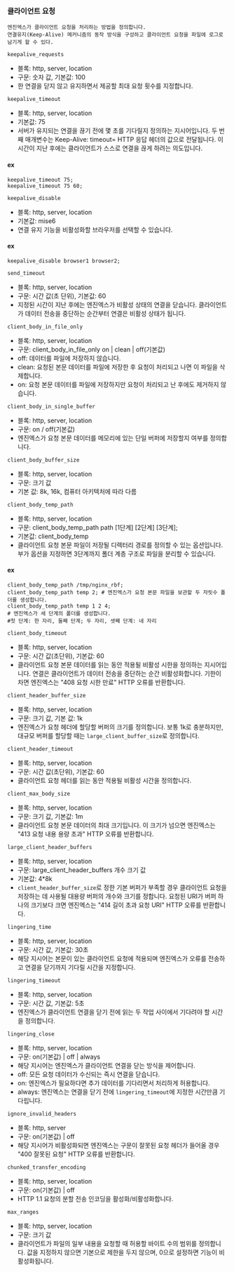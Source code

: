 ### 클라이언트 요청

```
엔진엑스가 클라이언트 요청을 처리하는 방법을 정의합니다.
연결유지(Keep-Alive) 메커니즘의 동작 방식을 구성하고 클라이언트 요청을 파일에 로그로 남기게 할 수 있다.
```

`keepalive_requests`
- 블록: http, server, location
- 구문: 숫자 값, 기본값: 100
- 한 연결을 닫지 않고 유지하면서 제공할 최대 요청 횟수를 지정합니다.

`keepalive_timeout`
- 블록: http, server, location
- 기본값: 75
- 서버가 유지되는 연결을 끊기 전에 몇 초를 기다릴지 정의하는 지시어입니다.
두 번째 매개변수는 Keep-Alive: timeout= HTTP 응답 헤더의 값으로 전달됩니다.
이 시간이 지난 후에는 클라이언트가 스스로 연결을 끊게 하려는 의도입니다.

#### ex
```
keepalive_timeout 75;
keepalive_timeout 75 60;
```

`keepalive_disable`
- 블록: http, server, location
- 기본값: mise6
- 연결 유지 기능을 비활성화할 브라우저를 선택할 수 있습니다.

#### ex
```
keepalive_disable browser1 browser2;
```

`send_timeout`
- 블록: http, server, location
- 구문: 시간 값(초 단위), 기본값: 60
- 지정된 시간이 지난 후에는 엔진엑스가 비활성 상태의 연결을 닫습니다.
클라이언트가 데이터 전송을 중단하는 순간부터 연결은 비활성 상태가 됩니다.

`client_body_in_file_only`
- 블록: http, server, location
- 구문: client_body_in_file_only on | clean | off(기본값)
- off: 데이터를 파일에 저장하지 않습니다.
- clean: 요청된 본문 데이터를 파일에 저장한 후 요청이 처리되고 나면 이 파일을 삭제합니다.
- on: 요청 본문 데이터를 파일에 저장하지만 요청이 처리되고 난 후에도 제거하지 않습니다.

`client_body_in_single_buffer`
- 블록: http, server, location
- 구문: on / off(기본값)
- 엔진엑스가 요청 본문 데이터를 메모리에 있는 단일 버퍼에 저장할지 여부를 정의합니다.

`client_body_buffer_size`
- 블록: http, server, location
- 구문: 크기 값 
- 기본 값: 8k, 16k, 컴퓨터 아키텍처에 따라 다름

`client_body_temp_path`
- 블록: http, server, location
- 구문: client_body_temp_path path [1단계] [2단계] [3단계];
- 기본값: client_body_temp
- 클라이언트 요청 본문 파일이 저장될 디렉터리 경로를 정의할 수 있는 옵션입니다.
부가 옵션을 지정하면 3단계까지 폴더 계층 구조로 파일을 분리할 수 있습니다.

#### ex
```
client_body_temp_path /tmp/nginx_rbf;
client_body_temp_path temp 2; # 엔진엑스가 요청 본문 파일을 보관할 두 자릿수 폴더를 생성합니다.
client_body_temp_path temp 1 2 4; 
# 엔진엑스가 세 단계의 폴더를 생성합니다.
#첫 단계: 한 자리, 둘째 단계; 두 자리, 셋째 단계: 네 자리
```

`client_body_timeout`
- 블록: http, server, location
- 구문: 시간 값(초단위), 기본값: 60
- 클라이언트 요청 본문 데이터를 읽는 동안 적용될 비활성 시한을 정의하는 지시어입니다.
연결은 클라이언트가 데이터 전송을 중단하는 순간 비활성화합니다.
기한이 차면 엔진엑스는 "408 요청 시한 만료" HTTP 오류를 반환합니다.

`client_header_buffer_size`
- 블록: http, server, location
- 구문: 크기 값, 기본 값: 1k
- 엔진엑스가 요청 헤더에 할당할 버퍼의 크기를 정의합니다.
보통 1k로 충분하지만, 대규모 버퍼를 할당할 때는 `large_client_buffer_size`로 정의합니다.

`client_header_timeout`
- 블록: http, server, location
- 구문: 시간 값(초단위), 기본값: 60
- 클라이언트 요청 헤더를 읽는 동안 적용될 비활성 시간을 정의합니다.

`client_max_body_size`
- 블록: http, server, location
- 구문: 크기 값, 기본값: 1m
- 클라이언트 요청 본문 데이터의 최대 크기입니다.
이 크기가 넘으면 엔진엑스는 "413 요청 내용 용량 초과" HTTP 오류를 반환합니다.

`large_client_header_buffers`
- 블록: http, server, location
- 구문: large_client_header_buffers 개수 크기 값
- 기본값: 4*8k
- `client_header_buffer_size`로 정한 기본 버퍼가 부족할 경우 클라이언트 요청을 저장하는 데
사용될 대용량 버퍼의 개수와 크기를 정합니다.
요청된 URI가 버퍼 하나의 크기보다 크면 엔진엑스는 "414 길이 초과 요청 URI" HTTP 오류를 반환합니다.

`lingering_time`
- 블록: http, server, location
- 구문: 시간 값, 기본값: 30초
- 해당 지시어는 본문이 있는 클라이언트 요청에 적용되며 엔진엑스가 오류를 전송하고 연결을 닫기까지 기다릴 시간을 지정합니다.

`lingering_timeout`
- 블록: http, server, location
- 구문: 시간 값, 기본값: 5초
- 엔진엑스가 클라이언트 연결을 닫기 전에 읽는 두 작업 사이에서 기다려야 할 시간을 정의합니다.

`lingering_close`
- 블록: http, server, location
- 구문: on(기본값) | off | always
- 해당 지시어는 엔진엑스가 클라이언트 연결을 닫는 방식을 제어합니다.
- off: 모든 요청 데이터가 수신되는 즉시 연결을 닫습니다.
- on: 엔진엑스가 필요하다면 추가 데이터를 기다리면서 처리하게 허용합니다.
- always: 엔진엑스는 연결을 닫기 전에 `lingering_timeout`에 지정한 시간만큼 기다립니다.

`ignore_invalid_headers`
- 블록: http, server
- 구문: on(기본값) | off
- 해당 지시어가 비활성화되면 엔진엑스는 구문이 잘못된 요청 헤더가 들어올 경우 "400 잘못된 요청" HTTP 오류를 반환합니다.

`chunked_transfer_encoding`
- 블록: http, server, location
- 구문: on(기본값) | off
- HTTP 1.1 요청의 분할 전송 인코딩을 활성화/비활성화합니다.


`max_ranges`
- 블록: http, server, location
- 구문: 크기 값
- 클라이언트가 파일의 일부 내용을 요청할 때 허용할 바이트 수의 범위를 정의합니다.
값을 지정하지 않으면 기본으로 제한을 두지 않으며, 0으로 설정하면 기능이 비활성화됩니다.